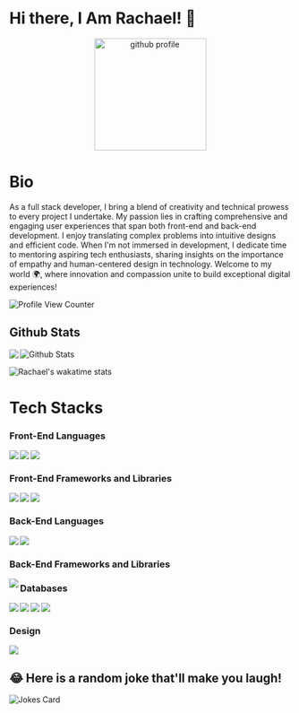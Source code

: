 # Hi there, I Am Rachael! 👋

<p align="center">
   <img src="https://github.com/user-attachments/assets/243b72d6-d6ca-4b0f-8241-7d2a7d702f91" alt="github profile" width="200" style="display: inline-block; vertical-align: middle;"/>
</p>

# Bio 

As a full stack developer, I bring a blend of creativity and technical prowess to every project I undertake. My passion lies in crafting comprehensive and engaging user experiences that span both front-end and back-end development. I enjoy translating complex problems into intuitive designs and efficient code. When I'm not immersed in development, I dedicate time to mentoring aspiring tech enthusiasts, sharing insights on the importance of empathy and human-centered design in technology. Welcome to my world 🌍, where innovation and compassion unite to build exceptional digital experiences!

![Profile View Counter](https://komarev.com/ghpvc/?username=Rayken20)

## Github Stats


<a href="https://readme-stats-cfgj2cxdy.vercel.app/api?username=Rayken20&count_private=true&show_icons=true&theme=cobalt">
  <img  align="left" src = "https://github-readme-streak-stats.herokuapp.com/?user=Rayken20&theme=gotham">
</a>

<img src="https://github-readme-stats.vercel.app/api?username=Rayken20&theme=radical&show_icons=true" alt="Github Stats"/>

![Rachael's wakatime stats](https://github-readme-stats.vercel.app/api/wakatime?username=Rayken20&theme=gotham&layout=compact)
<br/>

# Tech Stacks

### Front-End Languages 

<img src= "https://img.shields.io/badge/html5-%23E34F26.svg?style=for-the-badge&logo=html5&logoColor=white" align="left" />
<img src= "https://img.shields.io/badge/css3-%231572B6.svg?style=for-the-badge&logo=css3&logoColor=white" align="left"/>
<img src="https://img.shields.io/badge/javascript-%23323330.svg?style=for-the-badge&logo=javascript&logoColor=%23F7DF1E" align="left"/> <br/>

### Front-End Frameworks and Libraries

<img src="https://img.shields.io/badge/angular.js-%23E23237.svg?style=for-the-badge&logo=React&logoColor=white" align="left"/>
<img src="https://img.shields.io/badge/bootstrap-%23563D7C.svg?style=for-the-badge&logo=bootstrap&logoColor=white" align="left"/>
<img src="https://img.shields.io/badge/jquery-%230769AD.svg?style=for-the-badge&logo=jquery&logoColor=white" align="left"/> <br/>

### Back-End Languages
<img src = "https://img.shields.io/badge/python%23ED8B00.svg?style=for-the-badge&logo=python&logoColor=white" align = "left"/>
<img src = "https://img.shields.io/badge/flask%23CC342D.svg?style=for-the-badge&logo=ruby&logoColor=white" align = "left"/> <br/>

### Back-End Frameworks and Libraries
<img src = "https://img.shields.io/badge/rails-%23CC0000.svg?style=for-the-badge&logo=flask&logoColor=white" align = "left"/>

### Databases

<img src="https://img.shields.io/badge/mysql-%2300f.svg?style=for-the-badge&logo=mysql&logoColor=white" align= "left" />
<img src= "https://img.shields.io/badge/postgres-%23316192.svg?style=for-the-badge&logo=postgresql&logoColor=white" align= "left" />
<img src="https://img.shields.io/badge/sqlite-%2307405e.svg?style=for-the-badge&logo=sqlite&logoColor=white" align = "left" />
<img src="https://img.shields.io/badge/Microsoft%20SQL%20Sever-CC2927?style=for-the-badge&logo=microsoft%20sql%20server&logoColor=white" align="left"/> <br/>

### Design
<img src="https://img.shields.io/badge/figma-%23F24E1E.svg?style=for-the-badge&logo=figma&logoColor=white"/>

## 😂 Here is a random joke that'll make you laugh!
![Jokes Card](https://readme-jokes.vercel.app/api)


